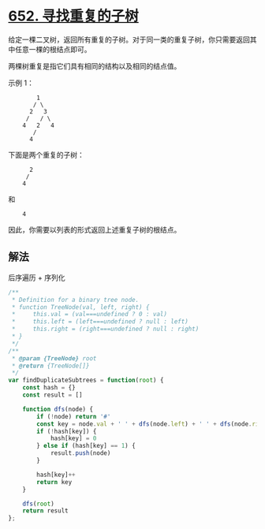 # [652. 寻找重复的子树](https://leetcode-cn.com/problems/find-duplicate-subtrees/)
给定一棵二叉树，返回所有重复的子树。对于同一类的重复子树，你只需要返回其中任意一棵的根结点即可。

两棵树重复是指它们具有相同的结构以及相同的结点值。

示例 1：
```
        1
       / \
      2   3
     /   / \
    4   2   4
       /
      4
```
下面是两个重复的子树：
```
      2
     /
    4
```
和
```
    4
```
因此，你需要以列表的形式返回上述重复子树的根结点。
## 解法
后序遍历 + 序列化
```js
/**
 * Definition for a binary tree node.
 * function TreeNode(val, left, right) {
 *     this.val = (val===undefined ? 0 : val)
 *     this.left = (left===undefined ? null : left)
 *     this.right = (right===undefined ? null : right)
 * }
 */
/**
 * @param {TreeNode} root
 * @return {TreeNode[]}
 */
var findDuplicateSubtrees = function(root) {
    const hash = {}
    const result = []

    function dfs(node) {
        if (!node) return '#'
        const key = node.val + ' ' + dfs(node.left) + ' ' + dfs(node.right)
        if (!hash[key]) {
            hash[key] = 0
        } else if (hash[key] == 1) {
            result.push(node)
        }

        hash[key]++
        return key
    }

    dfs(root)
    return result
};
```
